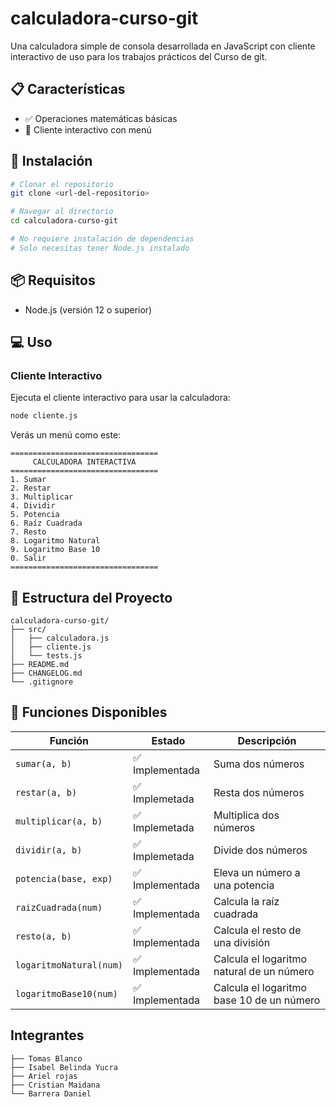 # calculadora-curso-git
Una calculadora simple de consola desarrollada en JavaScript con cliente interactivo de uso para los trabajos prácticos del Curso de git.

## 📋 Características

- ✅ Operaciones matemáticas básicas
- 🔄 Cliente interactivo con menú

## 🚀 Instalación

```bash
# Clonar el repositorio
git clone <url-del-repositorio>

# Navegar al directorio
cd calculadora-curso-git

# No requiere instalación de dependencias
# Solo necesitas tener Node.js instalado
```

## 📦 Requisitos

- Node.js (versión 12 o superior)

## 💻 Uso

### Cliente Interactivo

Ejecuta el cliente interactivo para usar la calculadora:

```bash
node cliente.js
```

Verás un menú como este:

```
=================================
     CALCULADORA INTERACTIVA     
=================================
1. Sumar
2. Restar
3. Multiplicar
4. Dividir
5. Potencia
6. Raíz Cuadrada
7. Resto
8. Logaritmo Natural
9. Logaritmo Base 10
0. Salir
=================================
```

## 📂 Estructura del Proyecto

```
calculadora-curso-git/
├── src/
│   ├── calculadora.js
│   ├── cliente.js
│   └── tests.js
├── README.md
├── CHANGELOG.md
└── .gitignore
```

## 🔧 Funciones Disponibles

| Función | Estado         | Descripción |
|---------|----------------|-------------|
| `sumar(a, b)` | ✅ Implementada | Suma dos números |
| `restar(a, b)` | ✅ Implemetada  | Resta dos números |
| `multiplicar(a, b)` | ✅ Implemetada  | Multiplica dos números |
| `dividir(a, b)` | ✅ Implemetada  | Divide dos números |
| `potencia(base, exp)` | ✅ Implementada | Eleva un número a una potencia |
| `raizCuadrada(num)` | ✅ Implementada | Calcula la raíz cuadrada |
| `resto(a, b)` | ✅ Implementada | Calcula el resto de una división |
| `logaritmoNatural(num)` | ✅ Implementada | Calcula el logaritmo natural de un número |
| `logaritmoBase10(num)` | ✅ Implementada | Calcula el logaritmo base 10 de un número |


## Integrantes

```
├── Tomas Blanco
├── Isabel Belinda Yucra
├── Ariel rojas
├── Cristian Maidana
└── Barrera Daniel
```
